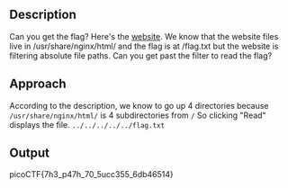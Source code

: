 ## Description
Can you get the flag? Here's the [website](http://saturn.picoctf.net:58179/).
We know that the website files live in /usr/share/nginx/html/ and the flag is at /flag.txt but the website is filtering absolute file paths.
Can you get past the filter to read the flag?

## Approach
According to the description, we know to go up 4 directories because `/usr/share/nginx/html/` is 4 subdirectories from `/`
So clicking "Read" displays the file.
`../../../../../flag.txt`

## Output
picoCTF{7h3_p47h_70_5ucc355_6db46514}
